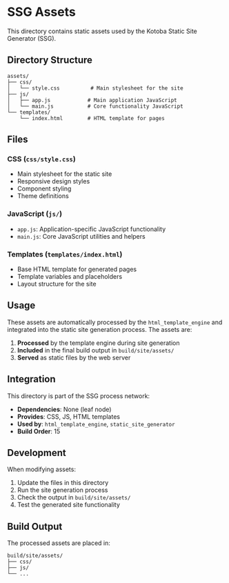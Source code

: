 # SSG Assets

This directory contains static assets used by the Kotoba Static Site Generator (SSG).

## Directory Structure

```
assets/
├── css/
│   └── style.css          # Main stylesheet for the site
├── js/
│   ├── app.js            # Main application JavaScript
│   └── main.js           # Core functionality JavaScript
└── templates/
    └── index.html        # HTML template for pages
```

## Files

### CSS (`css/style.css`)
- Main stylesheet for the static site
- Responsive design styles
- Component styling
- Theme definitions

### JavaScript (`js/`)
- `app.js`: Application-specific JavaScript functionality
- `main.js`: Core JavaScript utilities and helpers

### Templates (`templates/index.html`)
- Base HTML template for generated pages
- Template variables and placeholders
- Layout structure for the site

## Usage

These assets are automatically processed by the `html_template_engine` and integrated into the static site generation process. The assets are:

1. **Processed** by the template engine during site generation
2. **Included** in the final build output in `build/site/assets/`
3. **Served** as static files by the web server

## Integration

This directory is part of the SSG process network:

- **Dependencies**: None (leaf node)
- **Provides**: CSS, JS, HTML templates
- **Used by**: `html_template_engine`, `static_site_generator`
- **Build Order**: 15

## Development

When modifying assets:

1. Update the files in this directory
2. Run the site generation process
3. Check the output in `build/site/assets/`
4. Test the generated site functionality

## Build Output

The processed assets are placed in:
```
build/site/assets/
├── css/
├── js/
└── ...
```
